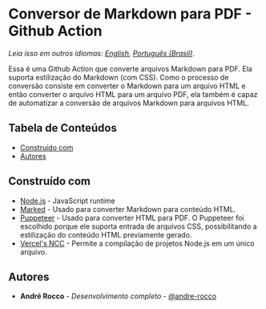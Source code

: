 # Conversor de Markdown para PDF - Github Action

_Leia isso em outros idiomas: [English](./README.md), [Português (Brasil)](./README.pt-BR.md)_.

Essa é uma Github Action que converte arquivos Markdown para PDF. Ela suporta estilização do Markdown (com CSS). Como o
processo de conversão consiste em converter o Markdown para um arquivo HTML e então converter o arquivo HTML para um
arquivo PDF, ela também é capaz de automatizar a conversão de arquivos Markdown para arquivos HTML.

## Tabela de Conteúdos

-   [Construído com](#construído-com)
-   [Autores](#autores)

## Construído com

-   [Node.js](https://nodejs.org/en/) - JavaScript runtime
-   [Marked](https://marked.js.org/) - Usado para converter Markdown para conteúdo HTML.
-   [Puppeteer](https://pptr.dev/) - Usado para converter HTML para PDF. O Puppeteer foi escolhido porque ele suporta
    entrada de arquivos CSS, possibilitando a estilização do conteúdo HTML previamente gerado.
-   [Vercel's NCC](https://github.com/vercel/ncc) - Permite a compilação de projetos Node.js em um único arquivo.

## Autores

-   **André Rocco** - _Desenvolvimento completo_ - [@andre-rocco](https://www.linkedin.com/in/andre-rocco/)
